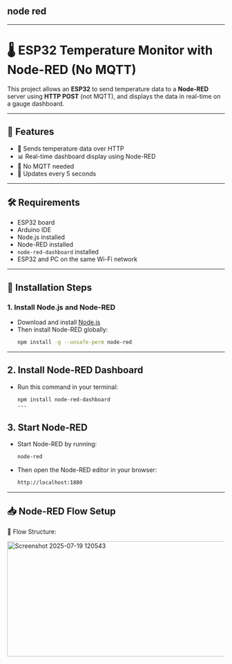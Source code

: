 ## node red
---
# 🌡️ ESP32 Temperature Monitor with Node-RED (No MQTT)

This project allows an **ESP32** to send temperature data to a **Node-RED** server using **HTTP POST** (not MQTT), and displays the data in real-time on a gauge dashboard.

---

## 🚀 Features

- 📡 Sends temperature data over HTTP
- 📊 Real-time dashboard display using Node-RED
- 🧠 No MQTT needed
- 🔄 Updates every 5 seconds

---

## 🛠️ Requirements

- ESP32 board
- Arduino IDE
- Node.js installed
- Node-RED installed
- `node-red-dashboard` installed
- ESP32 and PC on the same Wi-Fi network

---

## 🧰 Installation Steps

### 1. Install Node.js and Node-RED

- Download and install [Node.js](https://nodejs.org/)
- Then install Node-RED globally:
  ```bash
  npm install -g --unsafe-perm node-red
---
## 2. Install Node-RED Dashboard
- Run this command in your terminal:
    ```bash
   npm install node-red-dashboard
  ---
 ## 3. Start Node-RED
- Start Node-RED by running:
    ```bash
   node-red
- Then open the Node-RED editor in your browser:
     ```bash
  http://localhost:1880
---
  ## 📥 Node-RED Flow Setup
📌 Flow Structure:

  <img width="1052" height="267" alt="Screenshot 2025-07-19 120543" src="https://github.com/user-attachments/assets/9bfb9a68-9fc0-4fd1-8015-123a07ae7eb2" />

  
